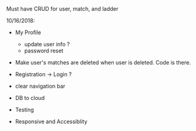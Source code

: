 Must have CRUD for user, match, and ladder

  10/16/2018:
  - My Profile
    * update user info ?
    * password reset

  - Make user's matches are deleted when user is deleted.  Code is there. 
  - Registration -> Login ?
  - clear navigation bar
  
  - DB to cloud

  - Testing 

  - Responsive and Accessiblity

  